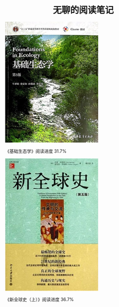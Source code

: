 <h1 align = "center">无聊的阅读笔记</h1>

[![基础生态学](./基础生态学/img/cover.jpg)](./基础生态学)

《基础生态学》阅读进度 31.7%

[![新全球史](./新全球史/img/cover.jpg)](./新全球史)

《新全球史（上）》阅读进度 36.7%